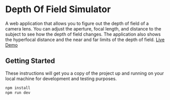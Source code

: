 # Depth Of Field Simulator

A web application that allows you to figure out the depth of field of a camera lens. You can adjust the aperture, focal length, and distance to the subject to see how the depth of field changes. The application also shows the hyperfocal distance and the near and far limits of the depth of field. [Live Demo](https://jherr.github.io/depth-of-field/)

## Getting Started

These instructions will get you a copy of the project up and running on your local machine for development and testing purposes.

```bash
npm install
npm run dev
```

